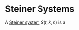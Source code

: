 # Steiner Systems

A [Steiner system](https://en.wikipedia.org/wiki/Steiner_system) $S(t,k,n)$ is a 
